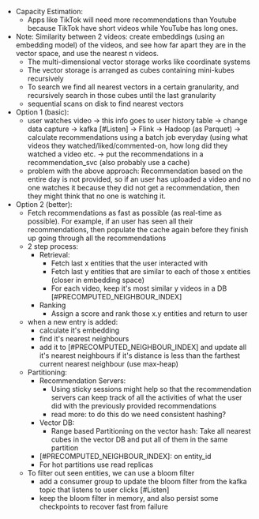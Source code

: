 - Capacity Estimation:
  - Apps like TikTok will need more recommendations than Youtube because TikTok have short videos while YouTube has long ones.
- Note: Similarity between 2 videos: create embeddings (using an embedding model) of the videos, and see how far apart they are in the vector space, and use the nearest n videos.
  - The multi-dimensional vector storage works like coordinate systems
  - The vector storage is arranged as cubes containing mini-kubes recursively
  - To search we find all nearest vectors in a certain granularity, and recursively search in those cubes until the last granularity
  - sequential scans on disk to find nearest vectors
- Option 1 (basic):
  - user watches video -> this info goes to user history table -> change data capture -> kafka [#Listen] -> Flink -> Hadoop (as Parquet) -> calculate recommendations using a batch job everyday (using what videos they watched/liked/commented-on, how long did they watched a video etc. -> put the recommendations in a recommendation_svc (also probably use a cache)
  - problem with the above approach: Recommendation based on the entire day is not provided, so if an user has uploaded a video and no one watches it because they did not get a recommendation, then they might think that no one is watching it.
- Option 2 (better):
  - Fetch recommendations as fast as possible (as real-time as possible).  For example, if an user has seen all their recommendations, then populate the cache again before they finish up going through all the recommendations
  - 2 step process:
    - Retrieval:
      - Fetch last x entities that the user interacted with
      - Fetch last y entities that are similar to each of those x entities (closer in embedding space)
      - For each video, keep it's most similar y videos in a DB [#PRECOMPUTED_NEIGHBOUR_INDEX]
    - Ranking
      - Assign a score and rank those x.y entities and return to user
  - when a new entry is added:
    - calculate it's embedding
    - find it's nearest neighbours
    - add it to [#PRECOMPUTED_NEIGHBOUR_INDEX] and update all it's nearest neighbours if it's distance is less than the farthest current nearest neighbour (use max-heap)
  - Partitioning:
    - Recommendation Servers:
      - Using sticky sessions might help so that the recommendation servers can keep track of all the activities of what the user did with the previously provided recommendations
      - read more: to do this do we need consistent hashing?
    - Vector DB:
      - Range based Partitioning on the vector hash: Take all nearest cubes in the vector DB and put all of them in the same partition
    - [#PRECOMPUTED_NEIGHBOUR_INDEX]: on entity_id
    - For hot partitions use read replicas
  - To filter out seen entities, we can use a bloom filter
    - add a consumer group to update the bloom filter from the kafka topic that listens to user clicks [#Listen]
    - keep the bloom filter in memory, and also persist some checkpoints to recover fast from failure